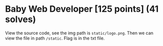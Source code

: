 # Baby Web Developer [125 points] (41 solves) 
View the source code, see the img path is `static/logo.png`.
Then we can view the file in path `/static`. Flag is in the txt file.